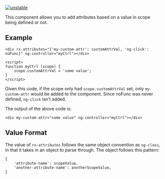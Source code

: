 [![unstable](http://badges.github.io/stability-badges/dist/unstable.svg)](http://github.com/badges/stability-badges)

This component allows you to add attributes based on a value in scope being defined or not.

## Example

    <div rx-attributes="{'my-custom-attr': customAttrVal, 'ng-click': noFunc}" ng-controller="myCtrl"></div>

    <script>
    function myCtrl (scope) {
        scope.customAttrVal = 'some value';
    }
    </script>

Given this code, if the scope only had `scope.customAttrVal` set, only `my-custom-attr` would be added to the component. Since noFunc was never defined, `ng-click` isn't added.

The output of the above code is:

    <div my-custom-attr="some value" ng-controller="myCtrl"></div>

## Value Format

The value of `rx-attributes` follows the same object convention as `ng-class`, in that it takes in an object to parse through. The object follows this pattern:

    {
        'attribute-name': scopeValue,
        'another-attribute-name': anotherScopeValue,
    }